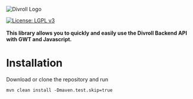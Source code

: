 ![Divroll Logo](https://avatars1.githubusercontent.com/u/30984522?s=200)

[![License: LGPL v3](https://img.shields.io/badge/License-LGPL%20v3-blue.svg)](https://www.gnu.org/licenses/lgpl-3.0)
<br/>   
**This library allows you to quickly and easily use the Divroll Backend API with GWT and Javascript.**



# Installation

Download or clone the repository and run
```
mvn clean install -Dmaven.test.skip=true 
```
<br/>
